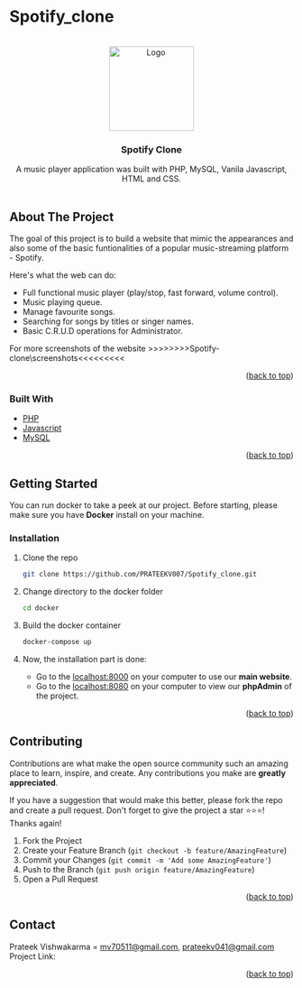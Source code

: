 # Spotify_clone
<div id="top"></div>

<!-- PROJECT LOGO -->
<br />
<div align="center">
  <a href="https://github.com/PRATEEKV007/Spotify_clone.git">
    <img src="screenshots/logo.png" alt="Logo" height="150px">
  </a>

  <h3 align="center"> <strong>Spotify Clone</strong> </h3>

  <p align="center">
    A music player application was built with PHP, MySQL, Vanila Javascript, HTML and CSS.
    <br />
    <br />
</p>
</div>

<!-- ABOUT THE PROJECT -->

## About The Project
 The goal of this project is to build a website that mimic the appearances and also some of the basic funtionalities of a popular music-streaming platform - Spotify.



Here's what the web can do:

- Full functional music player (play/stop, fast forward, volume control).
- Music playing queue.
- Manage favourite songs.
- Searching for songs by titles or singer names.
- Basic C.R.U.D operations for Administrator.


<p>For more screenshots of the website 
>>>>>>>>Spotify-clone\screenshots<<<<<<<<<<p>


<p align="right">(<a href="#top">back to top</a>)</p>

### Built With

- [PHP](https://www.php.net/)
- [Javascript](https://www.javascript.com/)
- [MySQL](https://www.mysql.com/)

<p align="right">(<a href="#top">back to top</a>)</p>

<!-- GETTING STARTED -->
## Getting Started

You can run docker to take a peek at our project. Before starting, please make sure you have **Docker** install on your machine.

### Installation

1. Clone the repo
   ```sh
   git clone https://github.com/PRATEEKV007/Spotify_clone.git
   ```
2. Change directory to the docker folder
   ```sh
   cd docker
   ```
3. Build the docker container
   ```sh
   docker-compose up
   ```
4. Now, the installation part is done:
   
   - Go to the [localhost:8000](http://localhost:8000/) on your computer to use our **main website**.
   - Go to the [localhost:8080](http://localhost:8080/) on your computer to view our **phpAdmin** of the project.


<p align="right">(<a href="#top">back to top</a>)</p>



<!-- CONTRIBUTING -->
## Contributing

Contributions are what make the open source community such an amazing place to learn, inspire, and create. Any contributions you make are **greatly appreciated**.

If you have a suggestion that would make this better, please fork the repo and create a pull request.
Don't forget to give the project a star ⭐⭐⭐! Thanks again!

1. Fork the Project
2. Create your Feature Branch (`git checkout -b feature/AmazingFeature`)
3. Commit your Changes (`git commit -m 'Add some AmazingFeature'`)
4. Push to the Branch (`git push origin feature/AmazingFeature`)
5. Open a Pull Request

<p align="right">(<a href="#top">back to top</a>)</p>

<!-- CONTACT -->

## Contact 
Prateek Vishwakarma = mv70511@gmail.com, prateekv041@gmail.com
Project Link:  

<p align="right">(<a href="#top">back to top</a>)</p>

 

